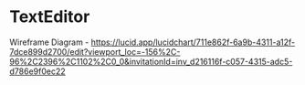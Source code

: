 # TextEditor
Wireframe Diagram - https://lucid.app/lucidchart/711e862f-6a9b-4311-a12f-7dce899d2700/edit?viewport_loc=-156%2C-96%2C2396%2C1102%2C0_0&invitationId=inv_d216116f-c057-4315-adc5-d786e9f0ec22
